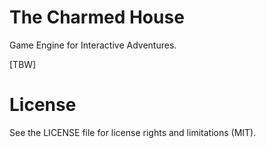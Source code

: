 # The Charmed House

Game Engine for Interactive Adventures.

[TBW]

# License
See the LICENSE file for license rights and limitations (MIT).
